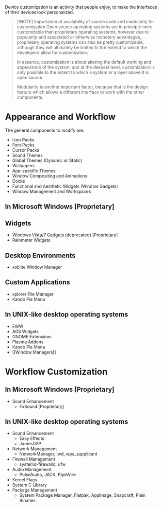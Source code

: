 Device customization is an activity that people enjoy, to make the interfaces of their devices look personalized.

> [!NOTE] Importance of availability of source code and modularity for customization
> Open source operating systems are in principle more customizable than proprietary operating systems, however due to popularity and associated or otherwise monetary advantages, proprietary operating systems can also be pretty customizable, although they will ultimately be limited to the extend to which the developers allow for customization.
> 
> In essence, customization is about altering the default working and appearance of the system, and at the deepest level, customization is only possible to the extent to which a system or a layer above it is open source.
> 
> Modularity is another important factor, because that is the design feature which allows a different interface to work with the other components.

# Appearance and Workflow
The general components to modify are:
- Icon Packs
- Font Packs
- Cursor Packs
- Sound Themes
- Global Themes (Dynamic or Static)
- Wallpapers
- App-specific Themes
- Window Compositing and Animations
- Docks
- Functional and Aesthetic Widgets (Window Gadgets)
- Window Management and Workspaces

## In Microsoft Windows [Proprietary]
## Widgets
- Windows Vista/7 Gadgets (deprecated) [Proprietary]
- Rainmeter Widgets
## Desktop Environments
- xoblite Window Manager
## Custom Applications
- xplorer File Manager
- Kando Pie Menu

## In UNIX-like desktop operating systems
- EWW
- AGS Widgets
- GNOME Extensions
- Plasma Addons
- Kando Pie Menu
- [[Window Managers]]

# Workflow Customization
## In Microsoft Windows [Proprietary]
- Sound Enhancement
  - FxSound [Proprietary]
## In UNIX-like desktop operating systems
- Sound Enhancement
  - Easy Effects
  - JamesDSP
- Network Management
  - NetworkManager, iwd, wpa_supplicant
- Firewall Management
  - systemd-firewalld, ufw
- Audio Management
  - PulseAudio, JACK, PipeWire
- Kernel Flags
- System C Library
- Package Management
  - System Package Manager, Flatpak, AppImage, Snapcraft, Plain Binaries
